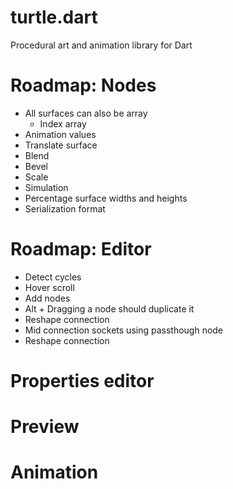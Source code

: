 # turtle.dart

Procedural art and animation library for Dart

# Roadmap: Nodes

+ All surfaces can also be array
    + Index array
+ Animation values
+ Translate surface
+ Blend
+ Bevel
+ Scale
+ Simulation
+ Percentage surface widths and heights
+ Serialization format

# Roadmap: Editor

+ Detect cycles
+ Hover scroll
+ Add nodes
+ Alt + Dragging a node should duplicate it
+ Reshape connection
+ Mid connection sockets using passthough node
+ Reshape connection

# Properties editor

# Preview

# Animation